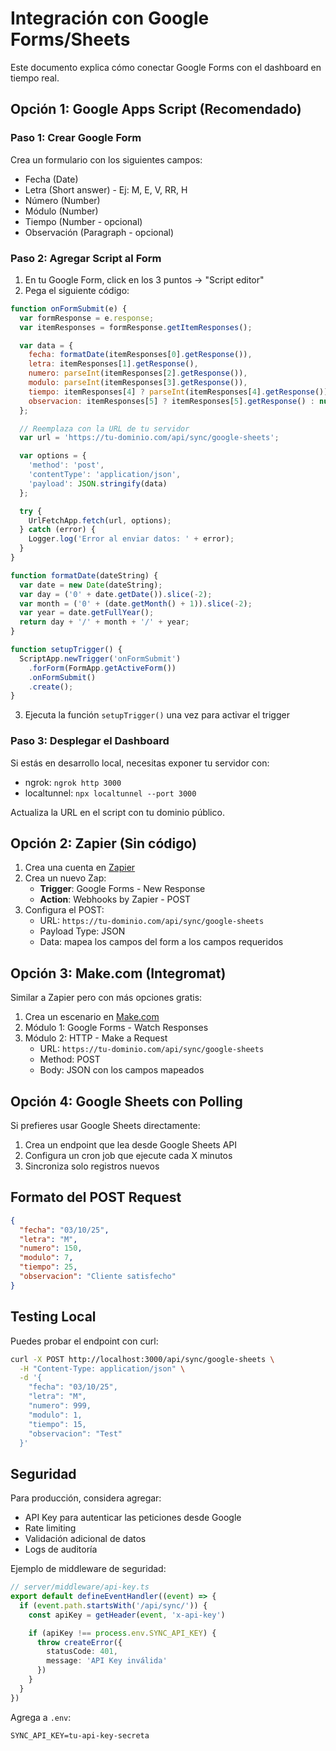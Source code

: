 # Integración con Google Forms/Sheets

Este documento explica cómo conectar Google Forms con el dashboard en tiempo real.

## Opción 1: Google Apps Script (Recomendado)

### Paso 1: Crear Google Form

Crea un formulario con los siguientes campos:
- Fecha (Date)
- Letra (Short answer) - Ej: M, E, V, RR, H
- Número (Number)
- Módulo (Number)
- Tiempo (Number - opcional)
- Observación (Paragraph - opcional)

### Paso 2: Agregar Script al Form

1. En tu Google Form, click en los 3 puntos → "Script editor"
2. Pega el siguiente código:

```javascript
function onFormSubmit(e) {
  var formResponse = e.response;
  var itemResponses = formResponse.getItemResponses();

  var data = {
    fecha: formatDate(itemResponses[0].getResponse()),
    letra: itemResponses[1].getResponse(),
    numero: parseInt(itemResponses[2].getResponse()),
    modulo: parseInt(itemResponses[3].getResponse()),
    tiempo: itemResponses[4] ? parseInt(itemResponses[4].getResponse()) : null,
    observacion: itemResponses[5] ? itemResponses[5].getResponse() : null
  };

  // Reemplaza con la URL de tu servidor
  var url = 'https://tu-dominio.com/api/sync/google-sheets';

  var options = {
    'method': 'post',
    'contentType': 'application/json',
    'payload': JSON.stringify(data)
  };

  try {
    UrlFetchApp.fetch(url, options);
  } catch (error) {
    Logger.log('Error al enviar datos: ' + error);
  }
}

function formatDate(dateString) {
  var date = new Date(dateString);
  var day = ('0' + date.getDate()).slice(-2);
  var month = ('0' + (date.getMonth() + 1)).slice(-2);
  var year = date.getFullYear();
  return day + '/' + month + '/' + year;
}

function setupTrigger() {
  ScriptApp.newTrigger('onFormSubmit')
    .forForm(FormApp.getActiveForm())
    .onFormSubmit()
    .create();
}
```

3. Ejecuta la función `setupTrigger()` una vez para activar el trigger

### Paso 3: Desplegar el Dashboard

Si estás en desarrollo local, necesitas exponer tu servidor con:
- ngrok: `ngrok http 3000`
- localtunnel: `npx localtunnel --port 3000`

Actualiza la URL en el script con tu dominio público.

## Opción 2: Zapier (Sin código)

1. Crea una cuenta en [Zapier](https://zapier.com)
2. Crea un nuevo Zap:
   - **Trigger**: Google Forms - New Response
   - **Action**: Webhooks by Zapier - POST
3. Configura el POST:
   - URL: `https://tu-dominio.com/api/sync/google-sheets`
   - Payload Type: JSON
   - Data: mapea los campos del form a los campos requeridos

## Opción 3: Make.com (Integromat)

Similar a Zapier pero con más opciones gratis:
1. Crea un escenario en [Make.com](https://make.com)
2. Módulo 1: Google Forms - Watch Responses
3. Módulo 2: HTTP - Make a Request
   - URL: `https://tu-dominio.com/api/sync/google-sheets`
   - Method: POST
   - Body: JSON con los campos mapeados

## Opción 4: Google Sheets con Polling

Si prefieres usar Google Sheets directamente:

1. Crea un endpoint que lea desde Google Sheets API
2. Configura un cron job que ejecute cada X minutos
3. Sincroniza solo registros nuevos

## Formato del POST Request

```json
{
  "fecha": "03/10/25",
  "letra": "M",
  "numero": 150,
  "modulo": 7,
  "tiempo": 25,
  "observacion": "Cliente satisfecho"
}
```

## Testing Local

Puedes probar el endpoint con curl:

```bash
curl -X POST http://localhost:3000/api/sync/google-sheets \
  -H "Content-Type: application/json" \
  -d '{
    "fecha": "03/10/25",
    "letra": "M",
    "numero": 999,
    "modulo": 1,
    "tiempo": 15,
    "observacion": "Test"
  }'
```

## Seguridad

Para producción, considera agregar:
- API Key para autenticar las peticiones desde Google
- Rate limiting
- Validación adicional de datos
- Logs de auditoría

Ejemplo de middleware de seguridad:

```typescript
// server/middleware/api-key.ts
export default defineEventHandler((event) => {
  if (event.path.startsWith('/api/sync/')) {
    const apiKey = getHeader(event, 'x-api-key')

    if (apiKey !== process.env.SYNC_API_KEY) {
      throw createError({
        statusCode: 401,
        message: 'API Key inválida'
      })
    }
  }
})
```

Agrega a `.env`:
```
SYNC_API_KEY=tu-api-key-secreta
```
